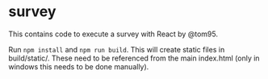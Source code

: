 # survey

This contains code to execute a survey with React by @tom95.

Run `npm install` and `npm run build`. This will create static files in build/static/. These need to be referenced from the main index.html (only in windows this needs to be done manually).
